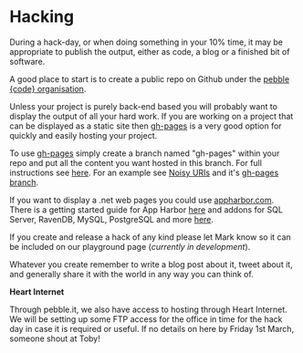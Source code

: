 # Hacking

During a hack-day, or when doing something in your 10% time, it may be appropriate to publish the output, either as code, a blog or a finished bit of software. 

A good place to start is to create a public repo on Github under the [pebble {code} organisation](https://www.google.com/url?q=https%3A%2F%2Fgithub.com%2Fpebblecode&sa=D&sntz=1&usg=AFrqEzdEsj6n_9ZsJ34qDRJnv_cjmNFC8A). 

Unless your project is purely back-end based you will probably want to display the output of all your hard work. If you are working on a project that can be displayed as a static site then [gh-pages](http://www.google.com/url?q=http%3A%2F%2Fpages.github.com%2F&sa=D&sntz=1&usg=AFrqEzfB14djf6QTilEWDkK3ANkODsKbcA) is a very good option for quickly and easily hosting your project.

To use [gh-pages](http://www.google.com/url?q=http%3A%2F%2Fpages.github.com%2F&sa=D&sntz=1&usg=AFrqEzfB14djf6QTilEWDkK3ANkODsKbcA) simply create a branch named "gh-pages" within your repo and put all the content you want hosted in this branch. For full instructions see [here](https://www.google.com/url?q=https%3A%2F%2Fhelp.github.com%2Fcategories%2F20%2Farticles&sa=D&sntz=1&usg=AFrqEzcMP98kaViy3l2_cYb5jOPNkVLTaA). For an example see [Noisy URIs](https://www.google.com/url?q=https%3A%2F%2Fgithub.com%2Fmarkdurrant%2Fnoisy-uris&sa=D&sntz=1&usg=AFrqEzfMmW-o_FXDlJDVDFdwt0wnSvmeNw) and it's [gh-pages branch](https://www.google.com/url?q=https%3A%2F%2Fgithub.com%2Fmarkdurrant%2Fnoisy-uris%2Ftree%2Fgh-pages&sa=D&sntz=1&usg=AFrqEzf2IB56mtTdqY2XSWqSu7kHPKbk0g).

If you want to display a .net web pages you could use [appharbor.com](https://www.google.com/url?q=https%3A%2F%2Fappharbor.com%2F&sa=D&sntz=1&usg=AFrqEzdZLhpSwJv5gZyBtrGjvgnB_aTFDA). There is a getting started guide for App Harbor [here](http://www.google.com/url?q=http%3A%2F%2Fsupport.appharbor.com%2Fkb%2Fgetting-started%2Fdeploying-your-first-application-using-git&sa=D&sntz=1&usg=AFrqEzesIMe82ZiWTk8RUpSkL0skRgbM7g) and addons for SQL Server, RavenDB, MySQL, PostgreSQL and more [here](https://www.google.com/url?q=https%3A%2F%2Fappharbor.com%2Faddons&sa=D&sntz=1&usg=AFrqEzdWBj_ETp4XFxHe9QLxDftOpukN8Q).

If you create and release a hack of any kind please let Mark know so it can be included on our playground page (_currently in development_).

Whatever you create remember to write a blog post about it, tweet about it, and generally share it with the world in any way you can think of.

**Heart Internet**

Through pebble.it, we also have access to hosting through Heart Internet. We will be setting up some FTP access for the office in time for the hack day in case it is required or useful. If no details on here by Friday 1st March, someone shout at Toby!
